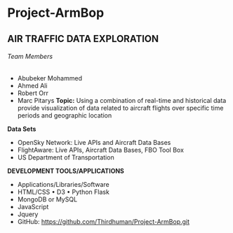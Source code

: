 # Project-ArmBop
## AIR TRAFFIC DATA EXPLORATION 

###### Team Members
* Abubeker Mohammed
* Ahmed Ali 
* Robert Orr
* Marc Pitarys
**Topic:**  Using a combination of real-time and historical data provide visualization of data related to aircraft flights over specific time periods and geographic location

 **Data Sets**
 * OpenSky Network:  Live APIs and Aircraft Data Bases 
 * FlightAware:  Live APIs, Aircraft Data Bases, FBO Tool Box 
 * US Department of Transportation 
 
**DEVELOPMENT TOOLS/APPLICATIONS** 
* Applications/Libraries/Software 
* HTML/CSS • D3 • Python Flask 
* MongoDB or MySQL 
* JavaScript
* Jquery 
* GitHub:  https://github.com/Thirdhuman/Project-ArmBop.git
